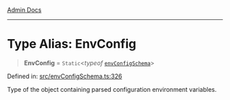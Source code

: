 [Admin Docs](/)

***

# Type Alias: EnvConfig

> **EnvConfig** = `Static`\<*typeof* [`envConfigSchema`](../variables/envConfigSchema.md)\>

Defined in: [src/envConfigSchema.ts:326](https://github.com/Sourya07/talawa-api/blob/61a1911602b2f0aac7635e08ae2918f4f768e8ff/src/envConfigSchema.ts#L326)

Type of the object containing parsed configuration environment variables.
